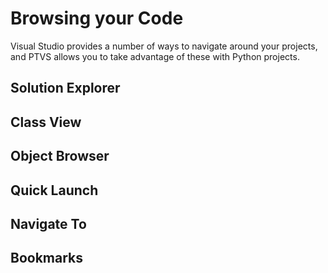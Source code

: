 Browsing your Code
==================

Visual Studio provides a number of ways to navigate around your projects, and PTVS allows you to take advantage of these with Python projects.

Solution Explorer
-----------------

Class View
----------

Object Browser
--------------

Quick Launch
------------

Navigate To
-----------

Bookmarks
---------

